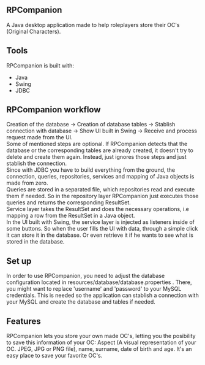 ## RPCompanion
A Java desktop application made to help roleplayers store their OC's (Original Characters).

## Tools
RPCompanion is built with:
- Java
- Swing
- JDBC

## RPCompanion workflow  
Creation of the database -> Creation of database tables -> Stablish connection with database -> Show UI built in Swing -> Receive and process request made from the UI.  
Some of mentioned steps are optional. If RPCompanion detects that the database or the corresponding tables are already created, it doesn't try to delete and create them again. Instead, just ignores those steps and just stablish the connection.  
Since with JDBC you have to build everything from the ground, the connection, queries, repositories, services and mapping of Java objects is made from zero.  
Queries are stored in a separated file, which repositories read and execute them if needed. So in the repository layer RPCompanion just executes those queries and returns the corresponding ResultSet.  
Service layer takes the ResultSet and does the necessary operations, i.e mapping a row from the ResultSet in a Java object.  
In the UI built with Swing, the service layer is injected as listeners inside of some buttons. So when the user fills the UI with data, through a simple click it can store it in the database. Or even retrieve it if he wants to see what is stored in the database.

## Set up
In order to use RPCompanion, you need to adjust the database configuration located in resources/database/database.properties . There, you might want to replace 'username' and 'password'
to your MySQL credentials. This is needed so the application can stablish a connection with your MySQL and create the database and tables if needed.

## Features
RPCompanion lets you store your own made OC's, letting you the posibility to save this information of your OC: Aspect (A visual representation of your OC. JPEG, JPG or PNG file),
name, surname, date of birth and age.
It's an easy place to save your favorite OC's.
